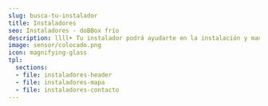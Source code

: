 ```yaml
---
slug: busca-tu-instalador
title: Instaladores
seo: Instaladores - doBBox frío
description: llll➤ Tu instalador podrá ayudarte en la instalación y mantenimiento del sistema, ✅ monitorización de tus cámaras y mucho más.
image: sensor/colocado.png
icon: magnifying-glass
tpl:
  sections:
  - file: instaladores-header
  - file: instaladores-mapa
  - file: instaladores-contacto
---
```


